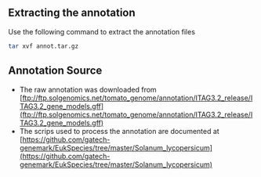 ## Extracting the annotation

Use the following command to extract the annotation files

```bash
tar xvf annot.tar.gz
```

## Annotation Source

* The raw annotation was downloaded from [ftp://ftp.solgenomics.net/tomato_genome/annotation/ITAG3.2_release/ITAG3.2_gene_models.gff](ftp://ftp.solgenomics.net/tomato_genome/annotation/ITAG3.2_release/ITAG3.2_gene_models.gff)
* The scrips used to process the annotation are documented at [https://github.com/gatech-genemark/EukSpecies/tree/master/Solanum_lycopersicum](https://github.com/gatech-genemark/EukSpecies/tree/master/Solanum_lycopersicum)

